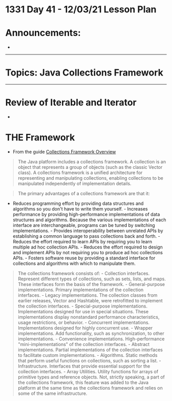# 1331 Day 41 - 12/03/21 Lesson Plan

# Announcements:
-

---

# Topics: Java Collections Framework

---

# Review of Iterable and Iterator
-

# THE Framework
- From the guide [Collections Framework Overview](https://docs.oracle.com/javase/8/docs/technotes/guides/collections/overview.html)
>The Java platform includes a collections framework. A collection is an object that represents a group of objects (such as the classic Vector class). A collections framework is a unified architecture for representing and manipulating collections, enabling collections to be manipulated independently of implementation details.

>The primary advantages of a collections framework are that it:
   - Reduces programming effort by providing data structures and algorithms so you don't have to write them yourself.
    - Increases performance by providing high-performance implementations of data structures and algorithms. Because the various implementations of each interface are interchangeable, programs can be tuned by switching implementations.
    - Provides interoperability between unrelated APIs by establishing a common language to pass collections back and forth.
    - Reduces the effort required to learn APIs by requiring you to learn multiple ad hoc collection APIs.
    - Reduces the effort required to design and implement APIs by not requiring you to produce ad hoc collections APIs.
    - Fosters software reuse by providing a standard interface for collections and algorithms with which to manipulate them.

>The collections framework consists of:
    - Collection interfaces. Represent different types of collections, such as sets, lists, and maps. These interfaces form the basis of the framework.
    - General-purpose implementations. Primary implementations of the collection interfaces.
    - Legacy implementations. The collection classes from earlier releases, Vector and Hashtable, were retrofitted to implement the collection interfaces.
    - Special-purpose implementations. Implementations designed for use in special situations. These implementations display nonstandard performance characteristics, usage restrictions, or behavior.
    - Concurrent implementations. Implementations designed for highly concurrent use.
    - Wrapper implementations. Add functionality, such as synchronization, to other implementations.
    - Convenience implementations. High-performance "mini-implementations" of the collection interfaces.
    - Abstract implementations. Partial implementations of the collection interfaces to facilitate custom implementations.
    - Algorithms. Static methods that perform useful functions on collections, such as sorting a list.
    - Infrastructure. Interfaces that provide essential support for the collection interfaces.
    - Array Utilities. Utility functions for arrays of primitive types and reference objects. Not, strictly speaking, a part of the collections framework, this feature was added to the Java platform at the same time as the collections framework and relies on some of the same infrastructure.
